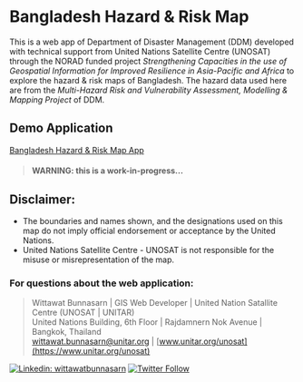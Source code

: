 # Bangladesh Hazard & Risk Map

This is a web app of Department of Disaster Management (DDM) developed with technical support from United Nations Satellite Centre (UNOSAT) through the NORAD funded project *Strengthening Capacities in the use of Geospatial Information for Improved Resilience in Asia-Pacific and Africa* to explore the hazard & risk maps of Bangladesh. The hazard data used here are from the *Multi-Hazard Risk and Vulnerability Assessment, Modelling & Mapping Project* of DDM.

## Demo Application
[Bangladesh Hazard & Risk Map App](https://unosat-geodrr.cern.ch/apps/BGD/MRVA/)
> #### WARNING: this is a work-in-progress...

## Disclaimer:
- The boundaries and names shown, and the designations used on this map do not imply official endorsement or acceptance by the United Nations.
- United Nations Satellite Centre - UNOSAT is not responsible for the misuse or misrepresentation of the map.

### For questions about the web application:
> Wittawat Bunnasarn | GIS Web Developer | United Nation Satallite Centre (UNOSAT | UNITAR)\
> United Nations Building, 6th Floor | Rajdamnern Nok Avenue | Bangkok, Thailand\
> [wittawat.bunnasarn@unitar.org](mailto:wittawat.bunnasarn@unitar.org) | [www.unitar.org/unosat](https://www.unitar.org/unosat)

<!-- markdown-link-check-disable -->
[![Linkedin: wittawatbunnasarn](https://img.shields.io/badge/-Wittawat%20Bunnasarn-blue?style=flat-square&logo=Linkedin&logoColor=white&link=https://www.linkedin.com/in/wittawatbunnasarn/)](https://www.linkedin.com/in/wittawatbunnasarn/)
[![Twitter Follow](https://img.shields.io/twitter/follow/aon_wittawat?label=Follow)](https://twitter.com/aon_wittawat)
<!-- markdown-link-check-enable -->